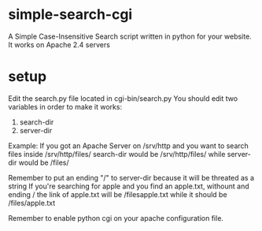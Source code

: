 # simple-search-cgi

  A Simple Case-Insensitive Search script written in python for your website.
  It works on Apache 2.4 servers 

# setup 

  Edit the search.py file located in cgi-bin/search.py
  You should edit two variables in order to make it works:
  
  1) search-dir
  2) server-dir 
  
  Example: If you got an Apache Server on /srv/http and you want to search files inside /srv/http/files/
    search-dir would be /srv/http/files/ while server-dir would be /files/
   
  Remember to put an ending "/" to server-dir because it will be threated as a string 
  If you're searching for apple and you find an apple.txt, withount and ending /
  the link of apple.txt will be /filesapple.txt while it should be /files/apple.txt
   
  Remember to enable python cgi on your apache configuration file. 
